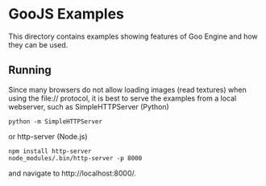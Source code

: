 GooJS Examples
==============

This directory contains examples showing features of Goo Engine and how they can be used.

Running
-------
Since many browsers do not allow loading images (read textures) when using the file:// protocol, it is best to serve the examples from a local webserver, such as SimpleHTTPServer (Python)

    python -m SimpleHTTPServer

or http-server (Node.js)

    npm install http-server
    node_modules/.bin/http-server -p 8000

and navigate to http://localhost:8000/.
